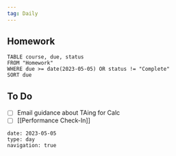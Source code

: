 ```yaml
---
tag: Daily
---
```

## Homework
```dataview
TABLE course, due, status
FROM "Homework" 
WHERE due >= date(2023-05-05) OR status != "Complete"
SORT due
```

## To Do
- [ ] Email guidance about TAing for Calc
- [ ] [[Performance Check-In]]

```gEvent
date: 2023-05-05
type: day
navigation: true
```
